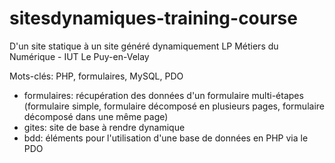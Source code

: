 # sitesdynamiques-training-course
D'un site statique à un site généré dynamiquement
LP Métiers du Numérique - IUT Le Puy-en-Velay

Mots-clés: PHP, formulaires, MySQL, PDO

- formulaires: récupération des données d'un formulaire multi-étapes (formulaire simple, formulaire décomposé en plusieurs pages, formulaire décomposé dans une même page)
- gites: site de base à rendre dynamique
- bdd: éléments pour l'utilisation d'une base de données en PHP via le PDO
